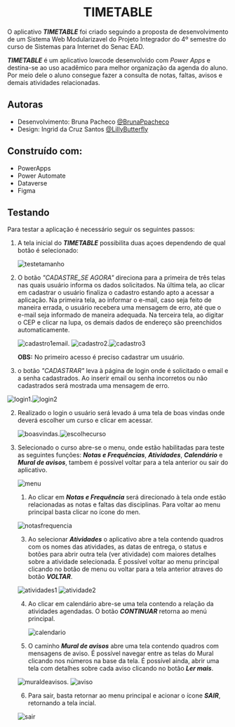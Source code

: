 ##                                      <h1 align="center"> TIMETABLE </h1>

O aplicativo **_TIMETABLE_**  foi criado seguindo a proposta de desenvolvimento de um Sistema Web Modularizavel do Projeto Integrador do 4º semestre do curso de Sistemas para Internet do Senac EAD.


**_TIMETABLE_** é um aplicativo lowcode desenvolvido com  _Power Apps_ e destina-se ao uso acadêmico para melhor organização da agenda do aluno. Por meio dele o aluno consegue fazer a consulta de notas, faltas, avisos e demais atividades relacionadas.

 
## Autoras

- Desenvolvimento: Bruna Pacheco [@BrunaPpacheco](https://github.com/BrunaPpacheco)
- Design: Ingrid da Cruz Santos [@LillyButterfly](https://github.com/LillyButterfly)

 ## Construído com:

 - PowerApps
 - Power Automate
 - Dataverse
 - Figma


## Testando

Para testar a aplicação é necessário seguir os seguintes passos:

1. A tela inicial do ***TIMETABLE*** possibilita duas açoes dependendo de qual botão é selecionado:

   ![testetamanho](https://github.com/Bruna-Tec/TimeTable/assets/150478974/9076567f-1ad3-4832-a2ba-3ed11fca76e3)

  1. O botão _"CADASTRE_SE AGORA"_ direciona para a primeira de três telas nas quais usuário informa os dados solicitados. Na última tela, ao clicar em cadastrar o usuário finaliza o cadastro estando apto a acessar a aplicação. Na primeira tela, ao informar o e-mail, caso seja feito de maneira errada, o usuário recebera uma mensagem de erro, até que o e-mail seja informado de maneira adequada. Na terceira tela, ao digitar o CEP e clicar na lupa, os demais dados de endereço são preenchidos automaticamente.

     ![cadastro1email](https://github.com/Bruna-Tec/TimeTable/assets/150478974/086f6c15-56a9-42bb-863d-619d0a7abc9c). ![cadastro2](https://github.com/Bruna-Tec/TimeTable/assets/150478974/ce33da99-6cd6-4974-907f-b2e2219c0908).![cadastro3](https://github.com/Bruna-Tec/TimeTable/assets/150478974/1f8b6d36-c38f-426b-879a-d24be245a081)

     

        **OBS:** No primeiro acesso é preciso cadastrar um usuário.
        
  3. o botão _"CADASTRAR"_ leva à página de login onde é solicitado o email e a senha cadastrados. Ao inserir email ou senha incorretos ou não cadastrados será mostrada uma mensagem de erro.
     
   ![login1](https://github.com/Bruna-Tec/TimeTable/assets/150478974/efd1acf7-ae1d-4971-81a3-dcef7b5980a8).![login2](https://github.com/Bruna-Tec/TimeTable/assets/150478974/46d68360-25b8-465f-9c1b-fdc4845fdaed)
       
   
  2. Realizado o login o usuário será levado á uma tela de boas vindas onde deverá escolher um curso e clicar em acessar.
   
        ![boasvindas](https://github.com/Bruna-Tec/TimeTable/assets/150478974/87c0fb34-4472-4b3d-968c-f9946f606fc0).![escolhecurso](https://github.com/Bruna-Tec/TimeTable/assets/150478974/b865297f-20be-42a7-a3c0-0b7345a256d4)
        
  4. Selecionado o curso abre-se o menu, onde estão habilitadas para teste as seguintes funções: ***Notas e Frequências***, ***Atividades***, ***Calendário*** e ***Mural de avisos***, tambem é possível voltar para a tela anterior ou sair do aplicativo.


     ![menu](https://github.com/Bruna-Tec/TimeTable/assets/150478974/e123ca2f-5b46-4495-b997-af9a23920f5a)

      
      1. Ao clicar em ***Notas e Frequência*** será direcionado à tela onde estão relacionadas as notas e faltas das disciplinas. Para voltar ao menu principal basta clicar no ícone do men.
         
      ![notasfrequencia](https://github.com/Bruna-Tec/TimeTable/assets/150478974/eac4d316-1d19-4d1c-a55d-030f7c3fe49f)
         
    
      3. Ao selecionar ***Atividades*** o aplicativo abre a tela contendo quadros com os nomes das atividades, as datas de entrega, o status e botões para abrir outra tela (ver atividade) com maiores detalhes sobre a atividade selecionada. É possível voltar ao menu principal clicando no botão de menu ou voltar para a tela anterior atraves do botão ***VOLTAR***.
      
        ![atividades1](https://github.com/Bruna-Tec/TimeTable/assets/150478974/35aac2a5-2aea-4f81-8d47-9ba050818d15)
![atividade2](https://github.com/Bruna-Tec/TimeTable/assets/150478974/e824e741-59ad-492b-ac6e-0df32fb9f672)

      4. Ao clicar em calendário abre-se uma tela contendo a relação da atividades agendadas. O botão ***CONTINUAR*** retorna ao menú principal.
      
         ![calendario](https://github.com/Bruna-Tec/TimeTable/assets/150478974/fb399b36-37ff-44a0-92f7-6b46bcb3b69c)

      5. O caminho ***Mural de avisos*** abre uma tela contendo quadros com mensagens de aviso. É possível navegar entre as telas do Mural clicando nos números na base da tela. É possível ainda, abrir uma tela com detalhes sobre cada aviso clicando no botão ***Ler mais***.
      
        ![muraldeavisos](https://github.com/Bruna-Tec/TimeTable/assets/150478974/77b334da-cb0d-4870-853f-7d579bccc2c2). ![aviso](https://github.com/Bruna-Tec/TimeTable/assets/150478974/71d6eb63-1961-43c1-8860-5b0d138def6a)

      6. Para sair, basta retornar ao menu principal e acionar o ícone ***SAIR***, retornando a tela incial.

        ![sair](https://github.com/Bruna-Tec/TimeTable/assets/150478974/1684b894-975e-4afe-aab4-7e14d458f07a)
          
 




